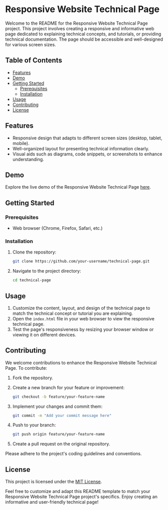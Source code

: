 # Responsive Website Technical Page

Welcome to the README for the Responsive Website Technical Page project. This project involves creating a responsive and informative web page dedicated to explaining technical concepts, and tutorials, or providing technical documentation. The page should be accessible and well-designed for various screen sizes.

## Table of Contents

- [Features](#features)
- [Demo](#demo)
- [Getting Started](#getting-started)
  - [Prerequisites](#prerequisites)
  - [Installation](#installation)
- [Usage](#usage)
- [Contributing](#contributing)
- [License](#license)

## Features

- Responsive design that adapts to different screen sizes (desktop, tablet, mobile).
- Well-organized layout for presenting technical information clearly.
- Visual aids such as diagrams, code snippets, or screenshots to enhance understanding.

## Demo

Explore the live demo of the Responsive Website Technical Page [here](https://codepen.io/Sumithra-Rajendran/full/ZEmZOvV).

## Getting Started

### Prerequisites

- Web browser (Chrome, Firefox, Safari, etc.)

### Installation

1. Clone the repository:

   ```bash
   git clone https://github.com/your-username/technical-page.git
   ```

2. Navigate to the project directory:

   ```bash
   cd technical-page
   ```

## Usage

1. Customize the content, layout, and design of the technical page to match the technical concept or tutorial you are explaining.
2. Open the `index.html` file in your web browser to view the responsive technical page.
3. Test the page's responsiveness by resizing your browser window or viewing it on different devices.

## Contributing

We welcome contributions to enhance the Responsive Website Technical Page. To contribute:

1. Fork the repository.
2. Create a new branch for your feature or improvement:

   ```bash
   git checkout -b feature/your-feature-name
   ```

3. Implement your changes and commit them:

   ```bash
   git commit -m "Add your commit message here"
   ```

4. Push to your branch:

   ```bash
   git push origin feature/your-feature-name
   ```

5. Create a pull request on the original repository.

Please adhere to the project's coding guidelines and conventions.

## License

This project is licensed under the [MIT License](LICENSE).

Feel free to customize and adapt this README template to match your Responsive Website Technical Page project's specifics. Enjoy creating an informative and user-friendly technical page!
